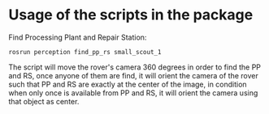 # Usage of the scripts in the package

Find Processing Plant and Repair Station:

`rosrun perception find_pp_rs small_scout_1`

The script will move the rover's camera 360 degrees in order to find the PP and RS, once anyone of them are find, it will orient the camera of the rover such that PP 
and RS are exactly at the center of the image, in condition when only once is available from PP and RS, it will orient the camera using that object as center.
